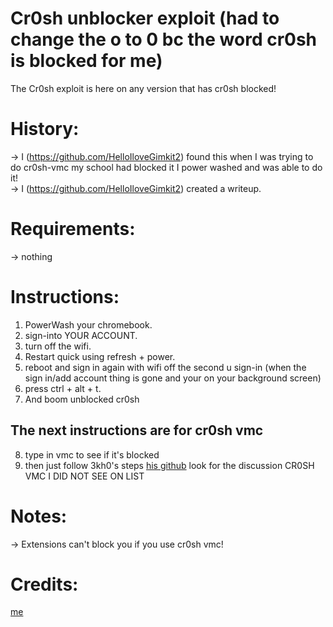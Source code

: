 # Cr0sh unblocker exploit (had to change the o to 0 bc the word cr0sh is blocked for me)
The Cr0sh exploit is here on any version that has cr0sh blocked!

# History:
-> I (https://github.com/HelloIloveGimkit2) found this when I was trying to do cr0sh-vmc my school had blocked it I power washed and was able to do it! <br> 
-> I (https://github.com/HelloIloveGimkit2) created a writeup. <br> 

# Requirements:
-> nothing <br>  

# Instructions:
1. PowerWash your chromebook.
2. sign-into YOUR ACCOUNT.
3. turn off the wifi.
4. Restart quick using refresh + power.
5. reboot and sign in again with wifi off the second u sign-in (when the sign in/add account thing is gone and your on your background screen)
6. press ctrl + alt + t.
7. And boom unblocked cr0sh
## The next instructions are for cr0sh vmc
8. type in vmc to see if it's blocked
9. then just follow 3kh0's steps [his github](https://github.com/3kh0/ext-remover/discussions) look for the discussion CR0SH VMC I DID NOT SEE ON LIST


# Notes:
-> Extensions can't block you if you use cr0sh vmc! <br>


# Credits:
[me](https://github.com/HelloIloveGimkit2) <br> 
